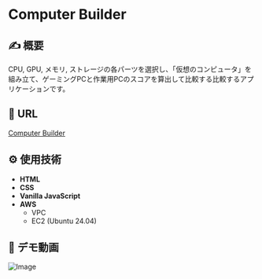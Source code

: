 # Computer Builder

## ✍️ 概要
CPU, GPU, メモリ, ストレージの各パーツを選択し、「仮想のコンピュータ」を組み立て、ゲーミングPCと作業用PCのスコアを算出して比較する比較するアプリケーションです。

## 📎 URL
[Computer Builder](https://computer-builder.mikufolio.site/)

## ⚙️ 使用技術
- **HTML**
- **CSS** 
- **Vanilla JavaScript**
- **AWS**
   - VPC
   - EC2 (Ubuntu 24.04)

## 🔻 デモ動画
![Image](https://github.com/user-attachments/assets/cf188252-7da9-4644-b974-4abc5807f740)



